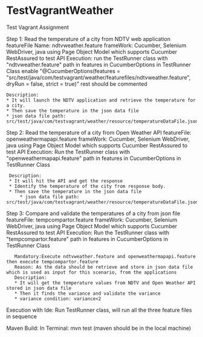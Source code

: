 # TestVagrantWeather
Test Vagrant Assignment

 Step 1: Read the temperature of a city from NDTV web application
    featureFile Name: ndtvweather.feature
    frameWork: Cucumber, Selenium WebDriver, java using Page Object Model which supports Cucumber RestAssured to test API 
    Execution: run the TestRunner class with "ndtvweather.feature" path in features in CucumberOptions in TestRunner Class
    enable "@CucumberOptions(features = "src/test/java/com/testvagrant/weather/featurefiles/ndtvweather.feature", dryRun = false, strict = true)"
    rest should be commented
    
    Description: 
    * It will launch the NDTV application and retrieve the temperature for a city.
    * Then save the temperature in the json data file 
    * json data file path: src/test/java/com/testvagrant/weather/resource/temperatureDataFile.json
    
 Step 2: Read the temperature of a city from Open Weather API
     featureFile: openweathermapapi.feature
     frameWork: Cucumber, Selenium WebDriver, java using Page Object Model which supports Cucumber RestAssured to test API 
     Execution: Run the TestRunner class with "openweathermapapi.feature" path in features in CucumberOptions in TestRunner Class
     
     Description: 
     * It will hit the API and get the response
     * Identify the temperature of the city from response body.
     * Then save the temperature in the json data file 
         * json data file path: src/test/java/com/testvagrant/weather/resource/temperatureDataFile.json  
  
 Step 3: Compare and validate the temperatures of a city from json file
       featureFile: tempcompartor.feature
       frameWork: Cucumber, Selenium WebDriver, java using Page Object Model which supports Cucumber RestAssured to test API 
       Execution: Run the TestRunner class with "tempcompartor.feature" path in features in CucumberOptions in TestRunner Class
       
       Mandatory:Execute ndtvweather.feature and openweathermapapi.feature then execute tempcompartor.feature
       Reason: As the data should be retrieve and store in json data file which is used as input for this scenario, from the applications 
       Description: 
       * It will get the temperature values from NDTV and Open Weather API stored in json data file
       * Then it finds the variance and validate the variance  
       * variance condition: variance<2
       
 Execution with Ide: Run TestRunner class, will run all the three feature files in sequence 
      
       
 Maven Build:
 In Terminal: mvn test (maven should be in the local machine)
 
        
       
       
    
    
    
    
